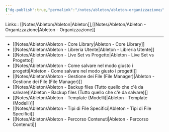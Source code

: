 ```yaml
---
{"dg-publish":true,"permalink":"/notes/ableton/ableton-organizzazione/","tags":["type/note"]}
---
```


Links:: [[Notes/Ableton/Ableton\|Ableton]],[[Notes/Ableton/Ableton - Organizzazione\|Ableton - Organizzazione]]

---

- [[Notes/Ableton/Ableton - Core Library\|Ableton - Core Library]]
- [[Notes/Ableton/Ableton - Libreria Utente\|Ableton - Libreria Utente]]
- [[Notes/Ableton/Ableton - Live Set vs Progetto\|Ableton - Live Set vs Progetto]]
- [[Notes/Ableton/Ableton - Come salvare nel modo giusto i progetti\|Ableton - Come salvare nel modo giusto i progetti]]
- [[Notes/Ableton/Ableton - Gestione dei File (File Manager)\|Ableton - Gestione dei File (File Manager)]]
- [[Notes/Ableton/Ableton - Backup files (Tutto quello che c'è da salvare)\|Ableton - Backup files (Tutto quello che c'è da salvare)]]
- [[Notes/Ableton/Ableton - Template (Modelli)\|Ableton - Template (Modelli)]]
- [[Notes/Ableton/Ableton - Tipi di File Specifici\|Ableton - Tipi di File Specifici]]
- [[Notes/Ableton/Ableton - Percorso Contenuti\|Ableton - Percorso Contenuti]]


